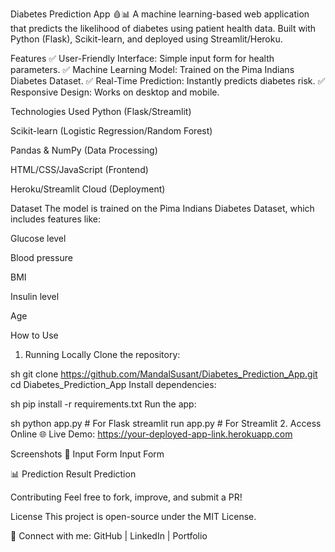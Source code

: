 Diabetes Prediction App 🩸📊
A machine learning-based web application that predicts the likelihood of diabetes using patient health data. Built with Python (Flask), Scikit-learn, and deployed using Streamlit/Heroku.

Features
✅ User-Friendly Interface: Simple input form for health parameters.
✅ Machine Learning Model: Trained on the Pima Indians Diabetes Dataset.
✅ Real-Time Prediction: Instantly predicts diabetes risk.
✅ Responsive Design: Works on desktop and mobile.

Technologies Used
Python (Flask/Streamlit)

Scikit-learn (Logistic Regression/Random Forest)

Pandas & NumPy (Data Processing)

HTML/CSS/JavaScript (Frontend)

Heroku/Streamlit Cloud (Deployment)

Dataset
The model is trained on the Pima Indians Diabetes Dataset, which includes features like:

Glucose level

Blood pressure

BMI

Insulin level

Age

How to Use
1. Running Locally
Clone the repository:

sh
git clone https://github.com/MandalSusant/Diabetes_Prediction_App.git
cd Diabetes_Prediction_App
Install dependencies:

sh
pip install -r requirements.txt
Run the app:

sh
python app.py  # For Flask
streamlit run app.py  # For Streamlit
2. Access Online
🌐 Live Demo: https://your-deployed-app-link.herokuapp.com

Screenshots
📸 Input Form
Input Form

📊 Prediction Result
Prediction

Contributing
Feel free to fork, improve, and submit a PR!

License
This project is open-source under the MIT License.

🔗 Connect with me:
GitHub | LinkedIn | Portfolio
